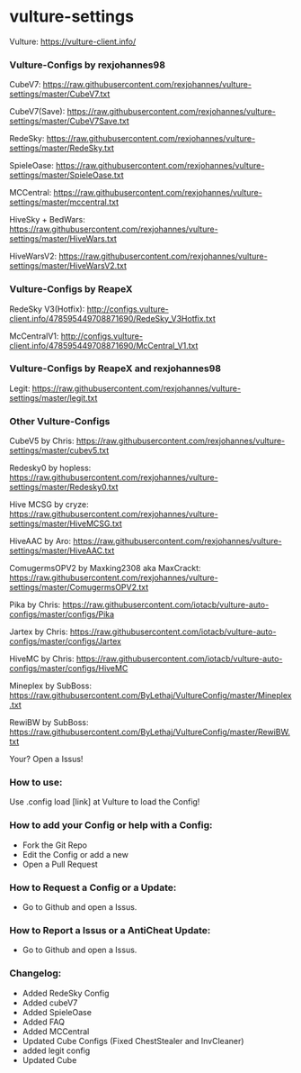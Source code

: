 # vulture-settings

Vulture: https://vulture-client.info/

### Vulture-Configs by rexjohannes98

CubeV7: https://raw.githubusercontent.com/rexjohannes/vulture-settings/master/CubeV7.txt

CubeV7(Save): https://raw.githubusercontent.com/rexjohannes/vulture-settings/master/CubeV7Save.txt

RedeSky: https://raw.githubusercontent.com/rexjohannes/vulture-settings/master/RedeSky.txt

SpieleOase: https://raw.githubusercontent.com/rexjohannes/vulture-settings/master/SpieleOase.txt

MCCentral: https://raw.githubusercontent.com/rexjohannes/vulture-settings/master/mccentral.txt

HiveSky + BedWars: https://raw.githubusercontent.com/rexjohannes/vulture-settings/master/HiveWars.txt

HiveWarsV2: https://raw.githubusercontent.com/rexjohannes/vulture-settings/master/HiveWarsV2.txt

### Vulture-Configs by ReapeX

RedeSky V3(Hotfix): http://configs.vulture-client.info/478595449708871690/RedeSky_V3Hotfix.txt

McCentralV1: http://configs.vulture-client.info/478595449708871690/McCentral_V1.txt

### Vulture-Configs by ReapeX and rexjohannes98

Legit: https://raw.githubusercontent.com/rexjohannes/vulture-settings/master/legit.txt

### Other Vulture-Configs

CubeV5 by Chris: https://raw.githubusercontent.com/rexjohannes/vulture-settings/master/cubev5.txt

Redesky0 by hopless: https://raw.githubusercontent.com/rexjohannes/vulture-settings/master/Redesky0.txt

Hive MCSG by cryze: https://raw.githubusercontent.com/rexjohannes/vulture-settings/master/HiveMCSG.txt

HiveAAC by Aro: https://raw.githubusercontent.com/rexjohannes/vulture-settings/master/HiveAAC.txt

ComugermsOPV2 by Maxking2308 aka MaxCrackt: https://raw.githubusercontent.com/rexjohannes/vulture-settings/master/ComugermsOPV2.txt

Pika by Chris: https://raw.githubusercontent.com/iotacb/vulture-auto-configs/master/configs/Pika

Jartex by Chris: https://raw.githubusercontent.com/iotacb/vulture-auto-configs/master/configs/Jartex

HiveMC by Chris: https://raw.githubusercontent.com/iotacb/vulture-auto-configs/master/configs/HiveMC

Mineplex by SubBoss: https://raw.githubusercontent.com/ByLethaj/VultureConfig/master/Mineplex.txt

RewiBW by SubBoss: https://raw.githubusercontent.com/ByLethaj/VultureConfig/master/RewiBW.txt

Your? Open a Issus!

### How to use:

Use .config load [link] at Vulture to load the Config!

### How to add your Config or help with a Config:

- Fork the Git Repo
- Edit the Config or add a new
- Open a Pull Request

### How to Request a Config or a Update:

- Go to Github and open a Issus.

### How to Report a Issus or a AntiCheat Update:

- Go to Github and open a Issus.

### Changelog:

- Added RedeSky Config
- Added cubeV7
- Added SpieleOase
- Added FAQ
- Added MCCentral 
- Updated Cube Configs (Fixed ChestStealer and InvCleaner)
- added legit config
- Updated Cube

